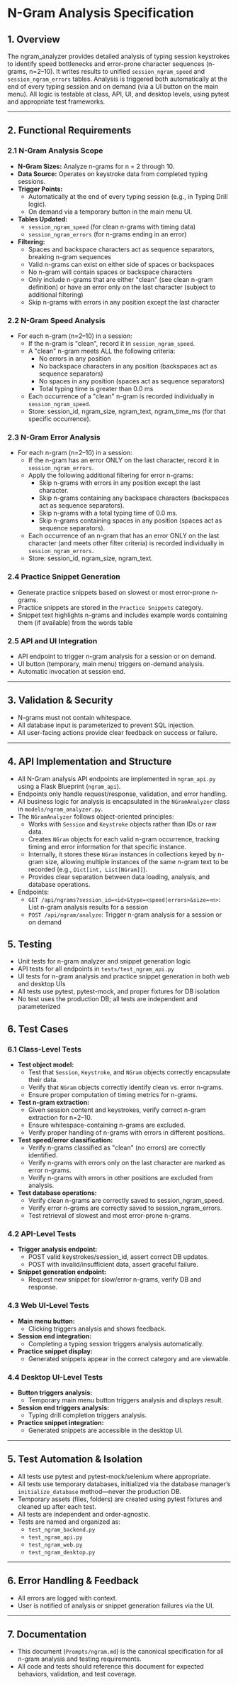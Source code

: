 # N-Gram Analysis Specification

## 1. Overview

The ngram_analyzer provides detailed analysis of typing session keystrokes to identify speed bottlenecks and error-prone character sequences (n-grams, n=2–10). It writes results to unified `session_ngram_speed` and `session_ngram_errors` tables. Analysis is triggered both automatically at the end of every typing session and on demand (via a UI button on the main menu). All logic is testable at class, API, UI, and desktop levels, using pytest and appropriate test frameworks.

---

## 2. Functional Requirements

### 2.1 N-Gram Analysis Scope
- **N-Gram Sizes:** Analyze n-grams for n = 2 through 10.
- **Data Source:** Operates on keystroke data from completed typing sessions.
- **Trigger Points:**
  - Automatically at the end of every typing session (e.g., in Typing Drill logic).
  - On demand via a temporary button in the main menu UI.
- **Tables Updated:**
  - `session_ngram_speed` (for clean n-grams with timing data)
  - `session_ngram_errors` (for n-grams ending in an error)
- **Filtering:**
  - Spaces and backspace characters act as sequence separators, breaking n-gram sequences
  - Valid n-grams can exist on either side of spaces or backspaces
  - No n-gram will contain spaces or backspace characters
  - Only include n-grams that are either "clean" (see clean n-gram definition) or have an error only on the last character (subject to additional filtering)
  - Skip n-grams with errors in any position except the last character

### 2.2 N-Gram Speed Analysis
- For each n-gram (n=2–10) in a session:
  - If the n-gram is "clean", record it in `session_ngram_speed`.
  - A "clean" n-gram meets ALL the following criteria:
    - No errors in any position
    - No backspace characters in any position (backspaces act as sequence separators)
    - No spaces in any position (spaces act as sequence separators)
    - Total typing time is greater than 0.0 ms
  - Each occurrence of a "clean" n-gram is recorded individually in `session_ngram_speed`.
  - Store: session_id, ngram_size, ngram_text, ngram_time_ms (for that specific occurrence).

### 2.3 N-Gram Error Analysis
- For each n-gram (n=2–10) in a session:
  - If the n-gram has an error ONLY on the last character, record it in `session_ngram_errors`.
  - Apply the following additional filtering for error n-grams:
    - Skip n-grams with errors in any position except the last character.
    - Skip n-grams containing any backspace characters (backspaces act as sequence separators).
    - Skip n-grams with a total typing time of 0.0 ms.
    - Skip n-grams containing spaces in any position (spaces act as sequence separators).
  - Each occurrence of an n-gram that has an error ONLY on the last character (and meets other filter criteria) is recorded individually in `session_ngram_errors`.
  - Store: session_id, ngram_size, ngram_text.

### 2.4 Practice Snippet Generation
- Generate practice snippets based on slowest or most error-prone n-grams.
- Practice snippets are stored in the `Practice Snippets` category.
- Snippet text highlights n-grams and includes example words containing them (if available) from the words table

### 2.5 API and UI Integration
- API endpoint to trigger n-gram analysis for a session or on demand.
- UI button (temporary, main menu) triggers on-demand analysis.
- Automatic invocation at session end.

---

## 3. Validation & Security
- N-grams must not contain whitespace.
- All database input is parameterized to prevent SQL injection.
- All user-facing actions provide clear feedback on success or failure.

---

## 4. API Implementation and Structure
- All N-Gram analysis API endpoints are implemented in `ngram_api.py` using a Flask Blueprint (`ngram_api`).
- Endpoints only handle request/response, validation, and error handling.
- All business logic for analysis is encapsulated in the `NGramAnalyzer` class in `models/ngram_analyzer.py`.
- The `NGramAnalyzer` follows object-oriented principles:
  - Works with `Session` and `Keystroke` objects rather than IDs or raw data.
  - Creates `NGram` objects for each valid n-gram occurrence, tracking timing and error information for that specific instance.
  - Internally, it stores these `NGram` instances in collections keyed by n-gram size, allowing multiple instances of the same n-gram text to be recorded (e.g., `Dict[int, List[NGram]]`).
  - Provides clear separation between data loading, analysis, and database operations.
- Endpoints:
  - `GET /api/ngrams?session_id=<id>&type=<speed|errors>&size=<n>`: List n-gram analysis results for a session
  - `POST /api/ngram/analyze`: Trigger n-gram analysis for a session or on demand

## 5. Testing
- Unit tests for n-gram analyzer and snippet generation logic
- API tests for all endpoints in `tests/test_ngram_api.py`
- UI tests for n-gram analysis and practice snippet generation in both web and desktop UIs
- All tests use pytest, pytest-mock, and proper fixtures for DB isolation
- No test uses the production DB; all tests are independent and parameterized

## 6. Test Cases

### 6.1 Class-Level Tests
- **Test object model:**
  - Test that `Session`, `Keystroke`, and `NGram` objects correctly encapsulate their data.
  - Verify that `NGram` objects correctly identify clean vs. error n-grams.
  - Ensure proper computation of timing metrics for n-grams.
- **Test n-gram extraction:**
  - Given session content and keystrokes, verify correct n-gram extraction for n=2–10.
  - Ensure whitespace-containing n-grams are excluded.
  - Verify proper handling of n-grams with errors in different positions.
- **Test speed/error classification:**
  - Verify n-grams classified as "clean" (no errors) are correctly identified.
  - Verify n-grams with errors only on the last character are marked as error n-grams.
  - Verify n-grams with errors in other positions are excluded from analysis.
- **Test database operations:**
  - Verify clean n-grams are correctly saved to session_ngram_speed.
  - Verify error n-grams are correctly saved to session_ngram_errors.
  - Test retrieval of slowest and most error-prone n-grams.

### 4.2 API-Level Tests
- **Trigger analysis endpoint:**
  - POST valid keystrokes/session_id, assert correct DB updates.
  - POST with invalid/insufficient data, assert graceful failure.
- **Snippet generation endpoint:**
  - Request new snippet for slow/error n-grams, verify DB and response.

### 4.3 Web UI-Level Tests
- **Main menu button:**
  - Clicking triggers analysis and shows feedback.
- **Session end integration:**
  - Completing a typing session triggers analysis automatically.
- **Practice snippet display:**
  - Generated snippets appear in the correct category and are viewable.

### 4.4 Desktop UI-Level Tests
- **Button triggers analysis:**
  - Temporary main menu button triggers analysis and displays result.
- **Session end triggers analysis:**
  - Typing drill completion triggers analysis.
- **Practice snippet integration:**
  - Generated snippets are accessible in the desktop UI.

---

## 5. Test Automation & Isolation
- All tests use pytest and pytest-mock/selenium where appropriate.
- All tests use temporary databases, initialized via the database manager’s `initialize_database` method—never the production DB.
- Temporary assets (files, folders) are created using pytest fixtures and cleaned up after each test.
- All tests are independent and order-agnostic.
- Tests are named and organized as:
  - `test_ngram_backend.py`
  - `test_ngram_api.py`
  - `test_ngram_web.py`
  - `test_ngram_desktop.py`

---

## 6. Error Handling & Feedback
- All errors are logged with context.
- User is notified of analysis or snippet generation failures via the UI.

---

## 7. Documentation
- This document (`Prompts/ngram.md`) is the canonical specification for all n-gram analysis and testing requirements.
- All code and tests should reference this document for expected behaviors, validation, and test coverage.
